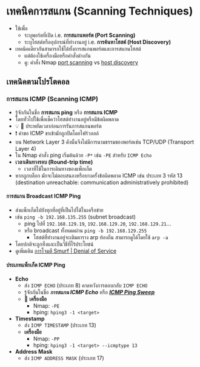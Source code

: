 
# เทคนิคการสแกน (Scanning Techniques)

- ใช้เพื่อ
  - ระบุพอร์ตที่เปิด i.e. **การสแกนพอร์ต (Port Scanning)**
  - ระบุโฮสต์หรืออุปกรณ์ที่ทำงานอยู่ i.e. **การค้นหาโฮสต์ (Host Discovery)**
- เทคนิคเดียวกันสามารถใช้ได้ทั้งการสแกนพอร์ตและการสแกนโฮสต์
  - แต่ต้องใช้เครื่องมือหรือคำสั่งต่างกัน
  - ดู: คำสั่ง Nmap [port scanning](./scanning-tools.md#-s-port-scan-options) vs [host discovery](./scanning-tools.md#-p-ping-host-discovery-options)

## เทคนิคตามโปรโตคอล

### การสแกน ICMP (Scanning ICMP)

- รู้จักกันในชื่อ **การสแกน ping** หรือ **การสแกน ICMP**
- โดยทั่วไปใช้เพื่อเช็คว่าโฮสต์ทำงานอยู่หรือมีข้อผิดพลาด
- 💡 📝 ประหยัดเวลาก่อนการรันการสแกนพอร์ต
- ❗ คำขอ ICMP ขาเข้ามักถูกปิดโดยไฟร์วอลล์
- บน Network Layer 3 ดังนั้นจึงไม่มีการนามธรรมของพอร์ตเช่น TCP/UDP (Transport Layer 4)
- ใน Nmap คำสั่ง ping เริ่มต้นด้วย `-P*` เช่น `-PE` สำหรับ `ICMP Echo`
- **เวลาเดินทางรอบ (Round-trip time)**
  - เวลาที่ใช้ในการเดินทางของแพ็กเก็ต
- หากถูกบล็อก มักจะไม่ตอบสนองหรือบางครั้งข้อผิดพลาด ICMP เช่น ประเภท 3 รหัส 13 (destination unreachable: communication administratively prohibited)

#### การสแกน Broadcast ICMP Ping

- ส่งแพ็กเก็ตไปยังทุกที่อยู่ที่เป็นไปได้ในเครือข่าย
- เช่น `ping -b 192.168.135.255` (subnet broadcast)
  - ping ไปที่ `192.168.129.19`, `192.168.129.20`, `192.168.129.21`...
  - หรือ broadcast ทั้งหมดผ่าน `ping -b 192.168.129.255`
    - โฮสต์ที่ทำงานอยู่จะเติมตาราง arp ท้องถิ่น สามารถดูได้โดยใช้ `arp -a`
- โดยปกติจะถูกทิ้งและเป็นวิธีที่ไร้ประโยชน์
- ดูเพิ่มเติม [การโจมตี Smurf | Denial of Service](./../13-web-applications/denial-of-service.md#smurf-attack)

#### ประเภทแพ็กเก็ต ICMP Ping

- **Echo**
  - ส่ง `ICMP ECHO` (ประเภท 8) คาดหวังการตอบกลับ `ICMP ECHO`
  - รู้จักกันในชื่อ ***การสแกน ICMP Echo*** หรือ [***ICMP Ping Sweep***](#icmp-ping-sweep)
  - 📝 **เครื่องมือ**
    - Nmap: `-PE`
    - hping: `hping3 -1 <target>`
- **Timestamp**
  - ส่ง `ICMP TIMESTAMP` (ประเภท 13)
  - **เครื่องมือ**
    - Nmap: `-PP`
    - hping: `hping3 -1 <target> --icmptype 13`
- **Address Mask**
  - ส่ง `ICMP ADDRESS MASK` (ประเภท 17)
